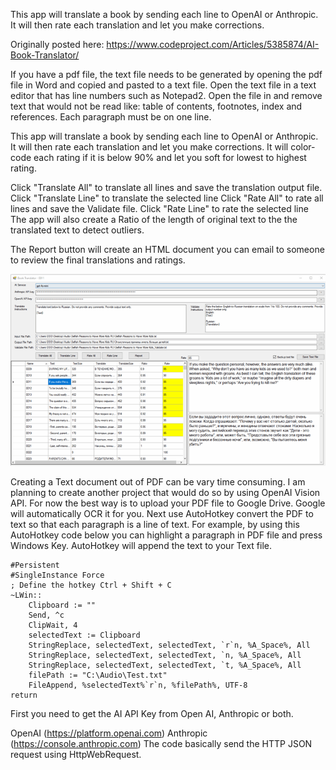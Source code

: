 This app will translate a book by sending each line to OpenAI or Anthropic. It will then rate each translation and let you make corrections.

Originally posted here:
<https://www.codeproject.com/Articles/5385874/AI-Book-Translator/>

If you have a pdf file, the text file needs to be generated by opening the pdf file in Word and copied and pasted to a text file. Open the text file in a text editor that has line numbers such as Notepad2. Open the file in and remove text that would not be read like: table of contents, footnotes, index and references. Each paragraph must be on one line. 

This app will translate a book by sending each line to OpenAI or Anthropic.  It will then rate each translation and let you make corrections. It will color-code each rating if it is below 90% and let you soft for lowest to highest rating. 

Click "Translate All" to translate all lines and save the translation output file.
Click "Translate Line" to translate the selected line
Click "Rate All" to rate all lines and save the Validate file.
Click "Rate Line" to rate the selected line
The app will also create a Ratio of the length of original text to the the translated text to detect outliers. 

The Report button will create an HTML document you can email to someone to review the final translations and ratings. 

![](img/Book_Translator-r-700.png)

Creating a Text document out of PDF can be vary time consuming. I am planning to create another project that would do so by using OpenAI Vision API.  For now the best way is to upload your PDF file to Google Drive.  Google will automatically OCR it for you.  Next use AutoHotkey  convert the PDF to text so that each paragraph is a line of text.  For example, by using this AutoHotkey code below you can highlight a  paragraph in PDF file and press Windows Key.  AutoHotkey will append the text to your Text file.

```autohotkey
#Persistent
#SingleInstance Force
; Define the hotkey Ctrl + Shift + C
~LWin::
    Clipboard := ""
    Send, ^c
    ClipWait, 4
    selectedText := Clipboard
    StringReplace, selectedText, selectedText, `r`n, %A_Space%, All
    StringReplace, selectedText, selectedText, `n, %A_Space%, All
    StringReplace, selectedText, selectedText, `t, %A_Space%, All
    filePath := "C:\Audio\Test.txt"
    FileAppend, %selectedText%`r`n, %filePath%, UTF-8
return
```

First you need to get the  AI API Key from Open AI, Anthropic or both.

OpenAI (https://platform.openai.com)
Anthropic (https://console.anthropic.com)
The code basically send the HTTP JSON request using HttpWebRequest.
